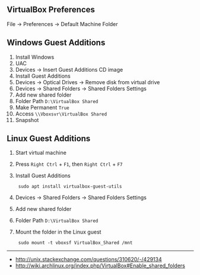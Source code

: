 VirtualBox Preferences
---------------------------------------------
File -> Preferences -> Default Machine Folder

Windows Guest Additions
-----------------------
1. Install Windows
1. UAC
1. Devices -> Insert Guest Additions CD image
1. Install Guest Additions
1. Devices -> Optical Drives -> Remove disk from virtual drive
1. Devices -> Shared Folders -> Shared Folders Settings
1. Add new shared folder
1. Folder Path `D:\VirtualBox Shared`
1. Make Permanent `True`
1. Access `\\Vboxsvr\VirtualBox Shared`
1. Snapshot

Linux Guest Additions
------------------------
1. Start virtual machine
1. Press `Right Ctrl` + `F1`, then `Right Ctrl` + `F7`
1. Install Guest Additions

        sudo apt install virtualbox-guest-utils

1. Devices -> Shared Folders -> Shared Folders Settings
1. Add new shared folder
1. Folder Path `D:\VirtualBox Shared`
1. Mount the folder in the Linux guest

        sudo mount -t vboxsf VirtualBox_Shared /mnt

--------------------------------------------------------------------------------
- http://unix.stackexchange.com/questions/310620/-/429134
- http://wiki.archlinux.org/index.php/VirtualBox#Enable_shared_folders
